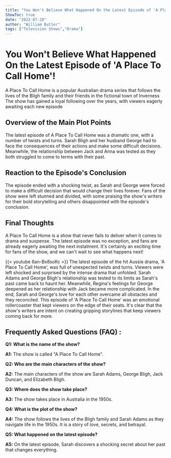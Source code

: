 ```yaml
---
title: "You Won't Believe What Happened On the Latest Episode of 'A Place To Call Home'!"
ShowToc: true 
date: "2022-07-28"
author: "William Butler" 
tags: ["Television Shows","Drama"]
---
```

# You Won't Believe What Happened On the Latest Episode of 'A Place To Call Home'!

A Place To Call Home is a popular Australian drama series that follows the lives of the Bligh family and their friends in the fictional town of Inverness The show has gained a loyal following over the years, with viewers eagerly awaiting each new episode

## Overview of the Main Plot Points

The latest episode of A Place To Call Home was a dramatic one, with a number of twists and turns. Sarah Bligh and her husband George had to face the consequences of their actions and make some difficult decisions. Meanwhile, the relationship between Jack and Anna was tested as they both struggled to come to terms with their past.

## Reaction to the Episode's Conclusion

The episode ended with a shocking twist, as Sarah and George were forced to make a difficult decision that would change their lives forever. Fans of the show were left stunned and divided, with some praising the show's writers for their bold storytelling and others disappointed with the episode's conclusion.

## Final Thoughts

A Place To Call Home is a show that never fails to deliver when it comes to drama and suspense. The latest episode was no exception, and fans are already eagerly awaiting the next instalment. It's certainly an exciting time for fans of the show, and we can't wait to see what happens next!

{{< youtube 6an-Bx8soKc >}} 
The latest episode of the hit Aussie drama, 'A Place To Call Home', was full of unexpected twists and turns. Viewers were left shocked and surprised by the intense drama that unfolded. Sarah Adams and George Bligh's relationship was tested to its limits as Sarah's past came back to haunt her. Meanwhile, Regina's feelings for George deepened as her relationship with Jack became more complicated. In the end, Sarah and George's love for each other overcame all obstacles and they reconciled. This episode of 'A Place To Call Home' was an emotional rollercoaster that kept viewers on the edge of their seats. It's clear that the show's writers are intent on creating gripping storylines that keep viewers coming back for more.

## Frequently Asked Questions (FAQ) :
**Q1: What is the name of the show?**

**A1:** The show is called "A Place To Call Home".

**Q2: Who are the main characters of the show?**

**A2:** The main characters of the show are Sarah Adams, George Bligh, Jack Duncan, and Elizabeth Bligh.

**Q3: Where does the show take place?**

**A3:** The show takes place in Australia in the 1950s.

**Q4: What is the plot of the show?**

**A4:** The show follows the lives of the Bligh family and Sarah Adams as they navigate life in the 1950s. It is a story of love, secrets, and betrayal.

**Q5: What happened on the latest episode?**

**A5:** On the latest episode, Sarah discovers a shocking secret about her past that changes everything.



